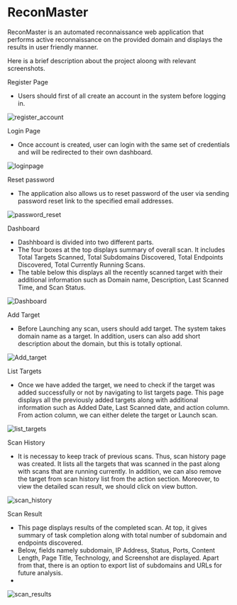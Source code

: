 # ReconMaster
ReconMaster is an automated reconnaissance web application that performs active reconnaissance on the provided domain and displays the results in user friendly manner.

Here is a brief description about the project aloong with relevant screenshots.

Register Page
- Users should first of all create an account in the system before logging in.

![register_account](https://user-images.githubusercontent.com/54204886/225201098-60800447-4bba-4cef-939b-2062d6deb02b.jpg)


Login Page
- Once account is created, user can login with the same set of credentials and will be redirected to their own dashboard.

![loginpage](https://user-images.githubusercontent.com/54204886/225201048-2f04e6b1-0ec3-4ee9-ad49-c8c036985fa3.jpg)


Reset password
- The application also allows us to reset password of the user via sending password reset link to the specified email addresses.

![password_reset](https://user-images.githubusercontent.com/54204886/225201374-7b881a94-dc5f-49dc-9a25-f239bc4c8860.jpg)


Dashboard
- Dashhboard is divided into two different parts. 
- The four boxes at the top displays summary of overall scan. It includes Total Targets Scanned, Total Subdomains Discovered, Total Endpoints Discovered, Total Currently Running Scans.
- The table below this displays all the recently scanned target with their additional information such as Domain name, Description, Last Scanned Time, and Scan Status.

![Dashboard](https://user-images.githubusercontent.com/54204886/225201134-779177b2-6069-4d0d-9708-0dcf8458fb7a.png)


Add Target
- Before Launching any scan, users should add target. The system takes domain name as a target. In addition, users can also add short description about the domain, but this is totally optional.

![Add_target](https://user-images.githubusercontent.com/54204886/225201225-4c9e8ee5-c075-4edf-b4a5-7dd5c9de1e24.png)


List Targets
- Once we have added the target, we need to check if the target was added successfully or not by navigating to list targets page. This page displays all the previously added targets along with additional information such as Added Date, Last Scanned date, and action column. From action column, we can either delete the target or Launch scan.

![list_targets](https://user-images.githubusercontent.com/54204886/225201259-f5cb6672-cfd9-4e09-8f9c-ed297950cdfc.png)


Scan History
- It is necessay to keep track of previous scans. Thus, scan history page was created. It lists all the targets that was scanned in the past along with scans that are running currently. In addition, we can also remove the target from scan history list from the action section. Moreover, to view the detailed scan result, we should click on view button.

![scan_history](https://user-images.githubusercontent.com/54204886/225201299-a07eb8d6-e88a-4572-b473-bcd1764b0f90.png)


Scan Result
- This page displays results of the completed scan. At top, it gives summary of task completion along with total number of subdomain and endpoints discovered.
- Below, fields namely subdomain, IP Address, Status, Ports, Content Length, Page Title, Technology, and Screenshot are displayed. Apart from that, there is an option to export list of subdomains and URLs for future analysis.
- 
![scan_results](https://user-images.githubusercontent.com/54204886/225201340-aaca409f-4acd-47ce-bd67-85f6e977a7ec.jpg)
